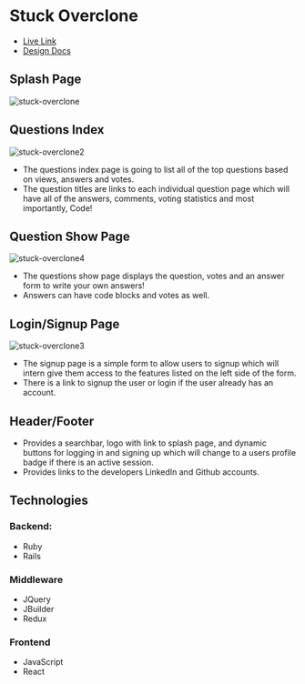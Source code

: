 # Stuck Overclone

- [Live Link](https://stackoverflow.com/)
- [Design Docs](https://github.com/dmurchison/stuck_overclone_app/wiki)

## Splash Page
![stuck-overclone](https://user-images.githubusercontent.com/80483775/190945587-fc1a4654-b8a9-41d1-8be3-a20e1b9dde14.png)

## Questions Index
![stuck-overclone2](https://user-images.githubusercontent.com/80483775/190945715-3cf9b8eb-65a1-4ebd-9791-2710dc26afa4.png)
  - The questions index page is going to list all of the top questions based on views, answers and votes.
  - The question titles are links to each individual question page which will have all of the answers, comments, voting statistics and most importantly, Code!

## Question Show Page
![stuck-overclone4](https://user-images.githubusercontent.com/80483775/190946178-599d686b-3529-4116-a746-f17ad75842b4.png)
  - The questions show page displays the question, votes and an answer form to write your own answers!
  - Answers can have code blocks and votes as well. 

## Login/Signup Page
![stuck-overclone3](https://user-images.githubusercontent.com/80483775/190945854-d54b9ba1-251f-4f70-a297-4b1e88c2d653.png)
  - The signup page is a simple form to allow users to signup which will intern give them access to the features listed on the left side of the form.
  - There is a link to signup the user or login if the user already has an account.

## Header/Footer
  - Provides a searchbar, logo with link to splash page, and dynamic buttons for logging in and signing up which will change to a users profile badge if there is an active session.
  - Provides links to the developers LinkedIn and Github accounts.


## Technologies
### Backend:
- Ruby
- Rails
### Middleware
- JQuery
- JBuilder
- Redux
### Frontend
- JavaScript
- React



